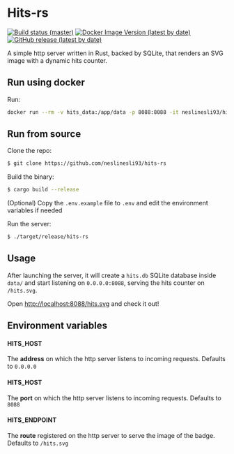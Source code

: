 # Hits-rs

<a href="https://github.com/neslinesli93/hits-rs/actions"><img src="https://img.shields.io/github/workflow/status/neslinesli93/hits-rs/CI/master" alt="Build status (master)" /></a></div>
<a href="https://hub.docker.com/r/neslinesli93/hits-rs/tags"><img src="https://img.shields.io/docker/v/neslinesli93/hits-rs" alt="Docker Image Version (latest by date)" /></a></div>
<a href="https://github.com/neslinesli93/hits-rs/releases"><img src="https://img.shields.io/github/v/release/neslinesli93/hits-rs" alt="GitHub release (latest by date)" /></a></div>

A simple http server written in Rust, backed by SQLite, that renders an SVG image with a dynamic hits counter.

## Run using docker

Run:

```bash
docker run --rm -v hits_data:/app/data -p 8088:8088 -it neslinesli93/hits-rs
```

## Run from source

Clone the repo:

```bash
$ git clone https://github.com/neslinesli93/hits-rs
```

Build the binary:

```bash
$ cargo build --release
```

(Optional) Copy the `.env.example` file to `.env` and edit the environment variables if needed

Run the server:

```bash
$ ./target/release/hits-rs
```

## Usage

After launching the server, it will create a `hits.db` SQLite database inside `data/` and start listening on `0.0.0.0:8088`, serving the hits counter on `/hits.svg`.

Open [http://localhost:8088/hits.svg](http://localhost:8088/hits.svg) and check it out!

## Environment variables

#### HITS_HOST

The **address** on which the http server listens to incoming requests. Defaults to `0.0.0.0`

#### HITS_HOST

The **port** on which the http server listens to incoming requests. Defaults to `8088`

#### HITS_ENDPOINT

The **route** registered on the http server to serve the image of the badge. Defaults to `/hits.svg`
